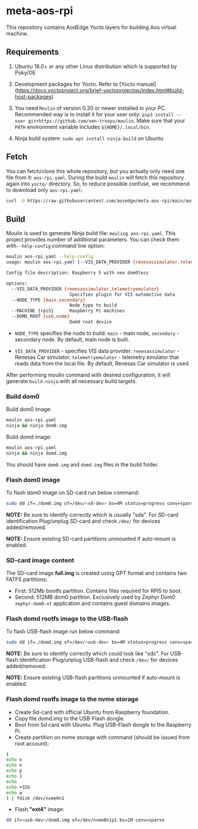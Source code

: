 # meta-aos-rpi

This repository contains AodEdge Yocto layers for building Aos virtual machine.

## Requirements

1. Ubuntu 18.0+ or any other Linux distribution which is supported by Poky/OE

2. Development packages for Yocto. Refer to [Yocto manual]
   (<https://docs.yoctoproject.org/brief-yoctoprojectqs/index.html#build-host-packages>).

3. You need `Moulin` of version 0.20 or newer installed in your PC. Recommended way is to install it for your user only:
   `pip3 install --user git+https://github.com/xen-troops/moulin`. Make sure that your `PATH` environment variable
    includes `${HOME}/.local/bin`.

4. Ninja build system: `sudo apt install ninja-build` on Ubuntu

## Fetch

You can fetch/clone this whole repository, but you actually only need one file from it: `aos-rpi.yaml`.
During the build `moulin` will fetch this repository again into `yocto/` directory. So, to reduce possible confuse,
we recommend to download only `aos-rpi.yaml`:

```sh
curl -O https://raw.githubusercontent.com/aosedge/meta-aos-rpi/main/aos-rpi.yaml
```

## Build

Moulin is used to generate Ninja build file: `mouling aos-rpi.yaml`. This project provides number of additional
parameters. You can check them with`--help-config` command line option:

```sh
moulin aos-rpi.yaml --help-config
usage: moulin aos-rpi.yaml [--VIS_DATA_PROVIDER {renesassimulator,telemetryemulator}] [--NODE_TYPE {main,secondary}] [--MACHINE {rpi5}] [--DOMD_ROOT {usb,nvme}]

Config file description: Raspberry 5 with xen dom0less

options:
  --VIS_DATA_PROVIDER {renesassimulator,telemetryemulator}
                        Specifies plugin for VIS automotive data
  --NODE_TYPE {main,secondary}
                        Node type to build
  --MACHINE {rpi5}      Raspberry Pi machines
  --DOMD_ROOT {usb,nvme}
                        Domd root device
```

* `NODE_TYPE` specifies the node to build: `main` - main node, `secondary` -
secondary node. By default, main node is built.

* `VIS_DATA_PROVIDER` - specifies VIS data provider: `renesassimulator` - Renesas Car simulator, `telemetryemulator` -
telemetry emulator that reads data from the local file. By default, Renesas Car simulator is used.

After performing moulin command with desired configuration, it will generate `build.ninja` with all necessary build
targets.

### Build dom0

Build dom0 image:

```sh
moulin aos-rpi.yaml
ninja && ninja dom0.img
```

Build domd image:

```sh
moulin aos-rpi.yaml
ninja && ninja domd.img
```

You should have `dom0.img` and `domd.img` files in the build folder.

### Flash dom0 image

To flash dom0 image on SD-card run below command:

```sh
sudo dd if=./dom0.img of=/dev/<sd-dev> bs=4M status=progress conv=sparse
```

**NOTE:** Be sure to identify correctly <sd-dev> which is usually "sda". For SD-card identification
Plug/unplug SD-card and check `/dev/` for devices added/removed.

**NOTE:** Ensure existing SD-card partitions unmounted if auto-mount is enabled.


### SD-card image content

The SD-card image **full.img** is created using GPT format and contains two FATFS partitions:

* First: 512Mb bootfs partition. Contains files required for RPI5 to boot.
* Second: 512MB dom0 partition. Exclusively used by Zephyr Dom0 `zephyr-dom0-xt` application
  and contains guest domains images.

### Flash domd rootfs image to the USB-flash

To flash USB-flash image run below command:
```sh
sudo dd if=./domd.img of=/dev/<usb-dev> bs=4M status=progress conv=sparse
```

**NOTE:** Be sure to identify correctly <usb-dev> which could look like "sdc".
For USB-flash identification Plug/unplug USB-flash and check `/dev/` for devices added/removed.

**NOTE:** Ensure existing USB-flash partitions unmounted if auto-mount is enabled.

### Flash domd rootfs image to the nvme storage

* Create Sd-card with official Ubuntu from Raspberry foundation.
* Copy file domd.img to the USB-Flash dongle.
* Boot from Sd card with Ubuntu. Plug USB-Flash dongle to the Raspberry Pi.
* Create partition on nvme storage with command (should be issued from root account):

```sh
(
echo o
echo n
echo p
echo 1
echo
echo +32G
echo w
) | fdisk /dev/nvme0n1
```

* Flash **"ext4"** image:

```sh
dd if=<usb-dev>/domd.img of=/dev/nvme0n1p1 bs=1M conv=sparse
```
